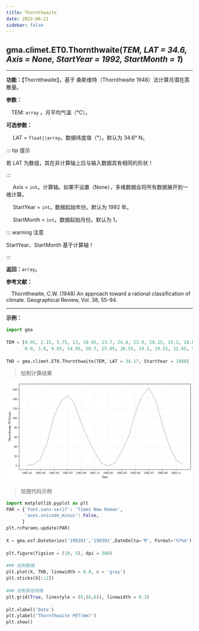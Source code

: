```yaml
---
title: Thornthwaite
date: 2022-06-21
sidebar: false
---
```


## gma.climet.ET0.**Thornthwaite**(*TEM, LAT = 34.6, Axis = None, StartYear = 1992, StartMonth = 1*) <Badge text="1.0.10 +"/>

---

**功能：**【Thornthwaite】。基于 桑斯维特（Thornthwaite 1948）法计算月潜在蒸散量。

**参数：**

&emsp;TEM: `array` 。月平均气温（℃）。

**可选参数：**

&emsp; LAT = `float||array`。数据纬度值（°）。默认为 34.6° N。

::: tip 提示

若 LAT 为数组，其在非计算轴上应与输入数据具有相同的形状！

:::

&emsp; Axis = `int`。计算轴。如果不设置（None），多维数据会将所有数据展开到一维计算。

&emsp; StartYear = `int`。数据起始年份。默认为 1992 年。

&emsp; StartMonth = `int`。数据起始月份。默认为 1。

::: warning 注意

StartYear、StartMonth 基于计算轴！

:::

**返回：**`array`。

**参考文献：**

&emsp;Thornthwaite, C.W. (1948) An approach toward a rational classification of climate. Geographical Review, Vol. 38, 55-94.

---

**示例：**

```python
import gma

TEM = [0.95, 2.15, 5.75, 13, 19.95, 23.7, 24.8, 23.9, 20.15, 15.2, 10.6, 3.4,
       0.0, 3.8, 9.85, 14.95, 20.7, 25.05, 26.55, 24.5, 19.55, 12.65, 5.9, 2.4]

THD = gma.climet.ET0.Thornthwaite(TEM, LAT = 34.17, StartYear = 1980)
```

> 绘制计算结果

![](/climet/Thornthwaite.svg)

> 绘图代码示例

```python
import matplotlib.pyplot as plt
PAR = {'font.sans-serif': 'Times New Roman',
       'axes.unicode_minus': False,
      }
plt.rcParams.update(PAR)

X = gma.osf.DateSeries('198101','198301',DateDelta='M', Format='%Y%m').strftime('%Y-%m')

plt.figure(figsize = (10, 5), dpi = 300)

### 绘制数据
plt.plot(X, THD, linewidth = 0.8, c = 'gray')
plt.xticks(X[::2])

### 绘制其他网格
plt.grid(True, linestyle = (0,(6,6)), linewidth = 0.3)

plt.xlabel('Date')
plt.ylabel('Thornthwaite PET(mm)')
plt.show()

```
